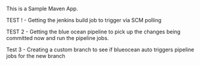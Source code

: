 This is a Sample Maven App. 

TEST ! - Getting the jenkins build job to trigger via SCM polling

TEST 2 - Getting the blue ocean pipeline to pick up the changes being committed now and run the pipeline jobs.

Test 3 - Creating a custom branch to see if blueocean auto triggers pipeline jobs for the new branch
